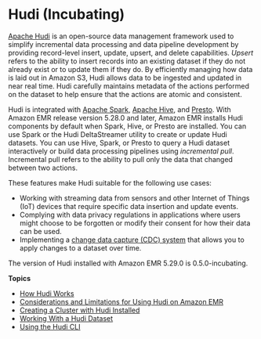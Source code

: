 # Hudi \(Incubating\)<a name="emr-hudi"></a>

[Apache Hudi](https://hudi.apache.org/) is an open\-source data management framework used to simplify incremental data processing and data pipeline development by providing record\-level insert, update, upsert, and delete capabilities\. *Upsert* refers to the ability to insert records into an existing dataset if they do not already exist or to update them if they do\. By efficiently managing how data is laid out in Amazon S3, Hudi allows data to be ingested and updated in near real time\. Hudi carefully maintains metadata of the actions performed on the dataset to help ensure that the actions are atomic and consistent\.

Hudi is integrated with [Apache Spark](https://aws.amazon.com/emr/features/spark/), [Apache Hive](https://hive.apache.org/), and [Presto](https://prestodb.github.io)\. With Amazon EMR release version 5\.28\.0 and later, Amazon EMR installs Hudi components by default when Spark, Hive, or Presto are installed\. You can use Spark or the Hudi DeltaStreamer utility to create or update Hudi datasets\. You can use Hive, Spark, or Presto to query a Hudi dataset interactively or build data processing pipelines using *incremental pull*\. Incremental pull refers to the ability to pull only the data that changed between two actions\.

These features make Hudi suitable for the following use cases:
+ Working with streaming data from sensors and other Internet of Things \(IoT\) devices that require specific data insertion and update events\.
+ Complying with data privacy regulations in applications where users might choose to be forgotten or modify their consent for how their data can be used\.
+ Implementing a [change data capture \(CDC\) system](https://en.wikipedia.org/wiki/Change_data_capture) that allows you to apply changes to a dataset over time\.

The version of Hudi installed with Amazon EMR 5\.29\.0 is 0\.5\.0\-incubating\.

**Topics**
+ [How Hudi Works](emr-hudi-how-it-works.md)
+ [Considerations and Limitations for Using Hudi on Amazon EMR](emr-hudi-considerations.md)
+ [Creating a Cluster with Hudi Installed](emr-hudi-installation-and-configuration.md)
+ [Working With a Hudi Dataset](emr-hudi-work-with-dataset.md)
+ [Using the Hudi CLI](emr-hudi-cli.md)